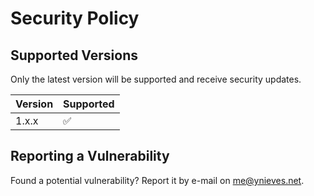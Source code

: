 # Security Policy

## Supported Versions

Only the latest version will be supported and receive security updates.

| Version | Supported          |
| ------- | ------------------ |
| 1.x.x   | :white_check_mark: |

## Reporting a Vulnerability

Found a potential vulnerability? Report it by e-mail on <me@ynieves.net>.
